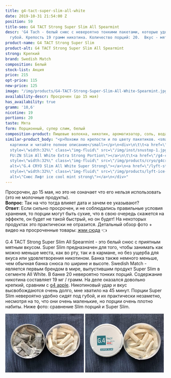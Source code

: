 ```yaml
---
title: g4-tact-super-slim-all-white
date: 2019-10-31 21:54:00 Z
position: 59
title-seo: G4 TACT Strong Super Slim All Spearmint
descr: 'G4 Tach - белый снюс с невероятно тонкими пакетами, которые удобно сидят под
  губой. Крепость 19 грамм никотина. Количество порций: 20.  Вкус - мята.'
product-name: G4 TACT Strong Super Slim
product-alt: G4 TACT Strong Super Slim All Spearmint
strong: Крепкий
brand: Swedish Match
composition: Белый
stock-list: Акция
price: 215
opt-price: 115
new-price: 125
image: "/img/products/G4-TACT-Strong-Super-Slim-All-White-Spearmint.jpg"
availability-descr: Просрочен (до 15 мая)
has_availability: true
gramm: '10,6'
nicotine: 19
portions: 20
taste: Мята
form: Порционный, супер слим, белый
composition-product: Пищевые волокна, никотин, ароматизатор, соль, вода
similar-product_body: "<p>Похожи по крепости и по цвету пакетиков. <small>Жмите на
  картинки и читайте полное описание</small></p>\n<div>\n\t\t<a href=\"/general-g4-slim-apple-white\"><img
  style=\"width:32%\" class=\"img-fluid\" src=\"/img/inst/snustop-1.jpg\" alt=\"G.4
  FU:ZN Slim All White Extra Strong Portion\"></a>\n\t\t<a href=\"/g4-cryo-slim-all-white-super-strong\"><img
  style=\"width:32%\" class=\"img-fluid\" src=\"/img/products/cryo/g4cryo-snus.jpg\"
  alt=\"G.4 CRYO Slim All White Super Strong\"></a>\n<a href=\"/lyft-strong-ice-cool-mint-slim-all-white\"><img
  style=\"width:32%\" class=\"img-fluid\" src=\"/img/products/lyft-ice-cool-mint/lyft-ice-cool-mint.JPG\"
  alt=\"Снюс Лифт ice cool mint strong\"></a>\n</div>"
---
```


Просрочен, до 15 мая, но это не означает что его нельзя использовать (это не молочные продукты).<br>
**Вопрос**: Так на что тогда влияет дата и зачем ее указывают?<br>
**Ответ**: Если сильно просрочен, и не соблюдались правильные условия хранения, то порции могут быть сухие, что в свою очередь скажется на эффекте, он будет не такой быстрый, но он будет! На некоторых продуктах это практически не отразится.
Детальный обзор фото + видео на просроченные товары: <a href="//telegra.ph/Snyus-po-akcii-ucenka-05-10" target="_black" title="Телеграф">жми сюда</a> 👈 

G.4 TACT Strong Super Slim All Spearmint - это белый снюс с приятным мятным вкуcом. 
Super Slim предназначен для того, чтобы занимать как можно меньше места, как во рту, так и в кармане, но без ущерба для вкуса или удовлетворения никотином. Банка также немного меньше, чем обычная банка снюса по ширине и высоте.
Swedish Match - является первым брендом в мире, выпустившим продукт Super Slim в сегменте All White.
В банке 20 невероятно тонких порций. Содержание никотина составляет 19 мг / грамм. На деле оказался довольно крепкий, сравним с [g4 apple](/general-g4-slim-apple-white). Никотиновый удар и вкус высвобождаются очень долго, мне хватило на 45 минут.
Порции Super Slim невероятно удобно сидят под губой, и их практически незаметно, несмотря на то, что они очень маленькие, но порции очень плотно набиты. Ниже фото: сравнение Slim порций и Super Slim.
<div class="mb-2">
<img class="img-fluid" style="width:49%" src="/img/products/tact/tact-slim-vs-superslim.jpg" alt="super slim portions vs slim portions">
<img class="img-fluid" style="width:49%" src="/img/products/tact/G4TACTOpen.jpg" alt="g4 Tact strong snus open">
</div>